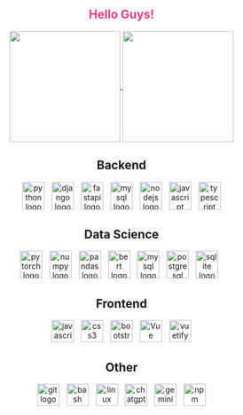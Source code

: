 <h2 align="center" style="color: #e83d84;">Hello Guys!</h2>

<div align="center">
  <a href="https://github.com/kauabarros-24">
    <img height=200 align="center" src="https://github-readme-stats.vercel.app/api?username=kauabarros-24&bg_color=30,6A00C9,00736E&title_color=fff&text_color=fff" />
  </a>
  <a href="https://github.com/kauabarrros">
    <img height=200 align="center" src="https://github-readme-stats.vercel.app/api/top-langs/?username=kauabarros-24&layout=donut&bg_color=141424&title_color=22A7F0&text_color=8ef5fa&icon_color=2596be" />
  </a>
</div>

<div align="center">
  <h2>Backend</h2>
  <img src="https://cdn.jsdelivr.net/gh/devicons/devicon/icons/python/python-original.svg" height="50" width="40" alt="python logo" />
  <img width="5">
  <img src="https://cdn.jsdelivr.net/gh/devicons/devicon/icons/django/django-plain.svg" height="50" width="40" alt="django logo" />
  <img width="5">
  <img src="https://cdn.jsdelivr.net/gh/devicons/devicon/icons/fastapi/fastapi-original.svg" height="50" width="40" alt="fastapi logo" />
  <img width="5">
  <img src="https://cdn.jsdelivr.net/gh/devicons/devicon/icons/mysql/mysql-original-wordmark.svg" height="50" width="40" alt="mysql logo" />
  <img width="5">
  <img src="https://cdn.jsdelivr.net/gh/devicons/devicon/icons/nodejs/nodejs-original.svg" height="50" width="40" alt="nodejs logo" />
  <img width="5">
  <img src="https://cdn.jsdelivr.net/gh/devicons/devicon/icons/javascript/javascript-original.svg" height="50" width="40" alt="javascript logo" />
  <img width="5">
  <img src="https://cdn.jsdelivr.net/gh/devicons/devicon/icons/typescript/typescript-original.svg" height="50" width="40" alt="typescript logo" />
</div>

<div align="center">
  <h2>Data Science</h2>
  <img src="https://cdn.jsdelivr.net/gh/devicons/devicon/icons/pytorch/pytorch-original.svg" height="50" width="40" alt="pytorch logo" />
  <img width="5">
  <img src="https://cdn.jsdelivr.net/gh/devicons/devicon/icons/numpy/numpy-original.svg" height="50" width="40" alt="numpy logo" />
  <img width="5">
  <img src="https://cdn.jsdelivr.net/gh/devicons/devicon/icons/pandas/pandas-original.svg" height="50" width="40" alt="pandas logo" />
  <img width="5">
  <img src="https://huggingface.co/front/assets/huggingface_logo-noborder.svg" height="50" width="40" alt="bert logo" />
  <img width="5">
  <img src="https://cdn.jsdelivr.net/gh/devicons/devicon/icons/mysql/mysql-original-wordmark.svg" height="50" width="40" alt="mysql logo" />
  <img width="5">
  <img src="https://cdn.jsdelivr.net/gh/devicons/devicon/icons/postgresql/postgresql-original.svg" height="50" width="40" alt="postgresql logo" />
  <img width="5">
  <img src="https://cdn.jsdelivr.net/gh/devicons/devicon/icons/sqlite/sqlite-original.svg" height="50" width="40" alt="sqlite logo" />
  <img width="5">
</div>

<div align="center">
  <h2>Frontend</h2>
  <img src="https://cdn.jsdelivr.net/gh/devicons/devicon/icons/javascript/javascript-original.svg" height="40" width="40" alt="javascript logo" />
  <img width="5">
  <img src="https://cdn.jsdelivr.net/gh/devicons/devicon/icons/css3/css3-original.svg" height="40" width="40" alt="css3 logo" />
  <img width="5">
  <img src="https://cdn.jsdelivr.net/gh/devicons/devicon/icons/bootstrap/bootstrap-original.svg" height="40" width="40" alt="bootstrap logo" />
  <img width="5">
  <img width="40" src="https://vuejs.org/images/logo.png" alt="Vue logo" height="40">
  <img width="5">
  <img src="https://cdn.jsdelivr.net/gh/devicons/devicon/icons/vuetify/vuetify-original.svg" height="40" width="40" alt="vuetify logo" />
</div>

<div align="center">
  <h2>Other</h2>
  <img src="https://cdn.jsdelivr.net/gh/devicons/devicon/icons/git/git-original.svg" height="40" width="40" alt="git logo" />
  <img width="5">
  <img src="https://cdn.jsdelivr.net/gh/devicons/devicon/icons/bash/bash-original.svg" height="40" width="40" alt="bash logo" />
  <img width="5">
  <img src="https://cdn.jsdelivr.net/gh/devicons/devicon/icons/linux/linux-original.svg" height="40" width="40" alt="linux logo" />
  <img width="5">
  <img src="https://www.gstatic.com/images/branding/product/1x/assistant_48dp.png" height="40" width="40" alt="chatgpt logo" />
  <img width="5">
  <img src="https://www.gstatic.com/images/branding/product/1x/chat_48dp.png" height="40" width="40" alt="gemini logo" />
  <img width="5">
  <img src="https://cdn.jsdelivr.net/gh/devicons/devicon/icons/npm/npm-original-wordmark.svg" height="40" width="40" alt="npm logo" />
</div>
